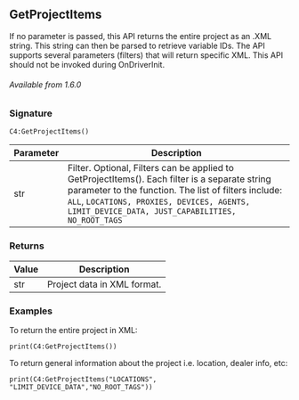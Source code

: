 ## GetProjectItems

If no parameter is passed, this API returns the entire project as an .XML string. This string can then be parsed to retrieve variable IDs. The API supports several parameters (filters) that will return specific XML. This API should not be invoked during OnDriverInit.

###### Available from 1.6.0


### Signature

`C4:GetProjectItems()`


| Parameter | Description |
| --- | --- |
| str | Filter. Optional, Filters can be applied to GetProjectItems(). Each filter is a separate string parameter to the function. The list of filters include: `ALL`, `LOCATIONS, PROXIES, DEVICES, AGENTS, LIMIT_DEVICE_DATA, JUST_CAPABILITIES, NO_ROOT_TAGS`|


### Returns

| Value | Description |
| --- | --- |
| str | Project data in XML format. |


### Examples

To return the entire project in XML: 

 `print(C4:GetProjectItems())
`

To return general information about the project i.e. location, dealer info, etc:

`print(C4:GetProjectItems("LOCATIONS", "LIMIT_DEVICE_DATA","NO_ROOT_TAGS"))`









